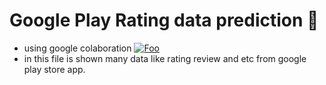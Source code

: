 # Google Play Rating data prediction 🤖

- using google colaboration <a href="https://colab.research.google.com/github/alpinrp02/googleplaystore_rating_prediction/blob/main/googleplaystore_rating_prediction.ipynb" rel="Open in Collab">![Foo](https://colab.research.google.com/assets/colab-badge.svg)</a>
- in this file is shown many data like rating review and etc from google play store app.

